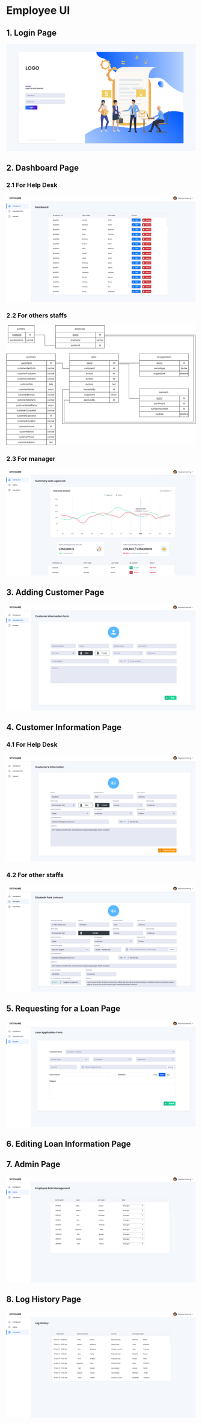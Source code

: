 # Employee UI

## 1. Login Page

![Login Page for all employees](<../../../../.gitbook/assets/image (12) (1) (1) (1) (1) (1) (1).png>)

## 2. Dashboard Page

### 2.1 For Help Desk

![Dashboard Page for Help Desk](<../../../../.gitbook/assets/image (2).png>)

### 2.2 For others staffs

![Dashboard Page for other staffs](<../../../../.gitbook/assets/image (3) (1) (1) (1).png>)

### 2.3 For manager

![Dashboard Page for manager](<../../../../.gitbook/assets/image (7) (1) (1) (1).png>)

## 3. Adding Customer Page

![Adding Customer Page](<../../../../.gitbook/assets/EMP-Cus inf.png>)

## 4. Customer Information Page

### 4.1 For Help Desk

![Customer Information Page for Help Desk](<../../../../.gitbook/assets/image (4) (1) (1).png>)

### 4.2 For other staffs

![Customer Information Page for other staffs](<../../../../.gitbook/assets/EXEC-Cus inf.png>)

## 5. Requesting for a Loan Page

![Requesting for a Loan Page](<../../../../.gitbook/assets/EMP-Request Loan Form.png>)

## 6. Editing Loan Information Page

## 7. Admin Page

![Admin Page](<../../../../.gitbook/assets/image (1) (1) (1).png>)

## 8. Log History Page

![Log History Page](<../../../../.gitbook/assets/image (13) (1) (1) (1) (1) (1).png>)

